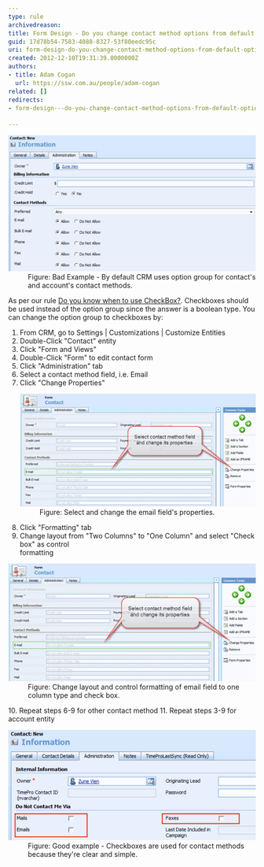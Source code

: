 ```yaml
---
type: rule
archivedreason: 
title: Form Design - Do you change contact method options from default option group to checkboxes?
guid: 17d78b54-7583-4088-8327-53f80eedc95c
uri: form-design-do-you-change-contact-method-options-from-default-option-group-to-checkboxes
created: 2012-12-10T19:31:39.0000000Z
authors:
- title: Adam Cogan
  url: https://ssw.com.au/people/adam-cogan
related: []
redirects:
- form-design---do-you-change-contact-method-options-from-default-option-group-to-checkboxes

---
```


<dl class="badImage">          <dt>
            <img src="CRMContactMethods.jpg" alt="CRM contact methods"></dt>
          <dd>
            Figure: Bad Example - By default CRM uses option group for contact's and account's
            contact methods.</dd>
        </dl>
<!--endintro-->

As per our rule [Do you know when to use CheckBox?](http://www.ssw.com.au/SSW/standards/rules/RulesToBetterInterfacesEdit.aspx#UseCheckBox). Checkboxes should be used instead of the           option group since the answer is a boolean type. You can change the option group           to checkboxes by:

1. From CRM, go to Settings | Customizations | Customize Entities
2. Double-Click "Contact" entity
3. Click "Form and Views"
4. Double-Click "Form" to edit contact form
5. Click "Administration" tab
6. Select a contact method field, i.e. Email
7. Click "Change Properties"<br>            <dl class="image">              <dt>
                <img alt="CRM contact methods form design" src="CRMChangeContactMethodsFieldProperties.jpg"></dt>
              <dd>
                Figure: Select and change the email field's properties.</dd>
            </dl>
8. Click "Formatting" tab
9. Change layout from "Two Columns" to "One Column" and select "Check box" as control<br>            formatting
<dl class="image">            <dt>
              <img alt="CRM email field properties" src="CRMChangeContactMethodsFieldProperties.jpg"></dt>
            <dd>
              Figure: Change layout and control formatting of email field to one column type and
              check box.</dd>
          </dl>10. Repeat steps 6-9 for other contact method
11. Repeat steps 3-9 for account entity

<dl class="goodImage">          <dt>
            <img alt="CRM contact methods with checkboxes" src="CRMContactMethodsWithCheckboxes.jpg"></dt>
          <dd>
            Figure: Good example - Checkboxes are used for contact methods because they're clear
            and simple.</dd>
        </dl>
